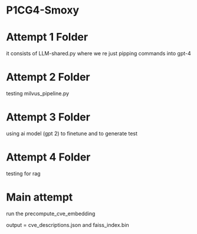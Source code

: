 # P1CG4-Smoxy


# Attempt 1 Folder

<p> it consists of LLM-shared.py where we re just pipping commands into gpt-4 </p>


# Attempt 2 Folder

<p> testing milvus_pipeline.py 

# Attempt 3 Folder

<p> using ai model (gpt 2) to finetune and to generate test </p>

# Attempt 4 Folder 

<p> testing for rag </p>


# Main attempt

<p> run the precompute_cve_embedding </p>
<p> output = cve_descriptions.json and faiss_index.bin </p>